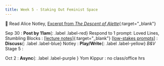 ```yaml
---
title: Week 5 - Staking Out Feminist Space
---
```


📖 Read Alice Notley, [Excerpt from *The Descent of Alette*](/assets/pdfs/notley_descent_of_alette_bk1_excerpt.pdf){:target="_blank"}   

Sep 30
: **Post by 11am**{: .label .label-red} Respond to 1 prompt: Loved Lines, Stumbling Blocks
  : [[lecture notes]](#){:target="_blank"}  [[low-stakes prompts](/prompts.md)]
: **Discuss**{: .label .label-blue} Notley
: **Play/Write**{: .label .label-yellow} *B&V* Stage 5
  : &nbsp;

  
Oct 2
: **Async**{: .label .label-purple } Yom Kippur
  : no class/office hrs